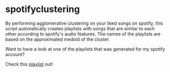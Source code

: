# spotifyclustering

By performing agglomerative clustering on your liked songs on spotify, this script automatically creates playlists with songs that are similar to each other according to spotify's audio features. The names of the playlists are based on the approximated medoid of the cluster.

Want to have a look at one of the playlists that was generated for my spotify account?

Check this [playlist](https://open.spotify.com/playlist/2CrnrUDXi9oGxR1Y1nJ5fA?si=2f3b164985694f2d) out!

